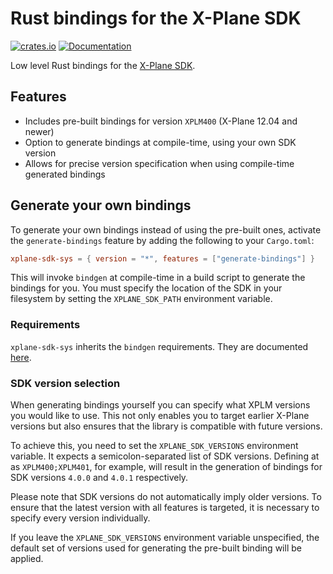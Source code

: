 # Rust bindings for the X-Plane SDK

[![crates.io](https://img.shields.io/crates/v/xplane-sdk-sys)](https://crates.io/crates/xplane-sdk-sys)
[![Documentation](https://img.shields.io/docsrs/xplane-sdk-sys)](https://docs.rs/xplane-sdk-sys/)

Low level Rust bindings for the [X-Plane SDK](https://developer.x-plane.com/sdk/).

## Features

* Includes pre-built bindings for version `XPLM400` (X-Plane 12.04 and newer)
* Option to generate bindings at compile-time, using your own SDK version
* Allows for precise version specification when using compile-time generated bindings

## Generate your own bindings

To generate your own bindings instead of using the pre-built ones, activate the `generate-bindings` feature by adding
the following to your `Cargo.toml`:

```toml
xplane-sdk-sys = { version = "*", features = ["generate-bindings"] }
```

This will invoke `bindgen` at compile-time in a build script to generate the bindings for you. You must specify the
location of the SDK in your filesystem by setting the `XPLANE_SDK_PATH` environment variable.

### Requirements

`xplane-sdk-sys` inherits the `bindgen` requirements. They are
documented [here](https://rust-lang.github.io/rust-bindgen/requirements.html).

### SDK version selection

When generating bindings yourself you can specify what XPLM versions you would like to use. This not only enables you to
target earlier X-Plane versions but also ensures that the library is compatible with future versions.

To achieve this, you need to set the `XPLANE_SDK_VERSIONS` environment variable. It expects a semicolon-separated list
of SDK versions. Defining at as `XPLM400;XPLM401`, for example, will result in the generation of bindings for SDK
versions `4.0.0` and `4.0.1` respectively.

Please note that SDK versions do not automatically imply older versions. To ensure that the latest version with all
features is targeted, it is necessary to specify every version individually.

If you leave the `XPLANE_SDK_VERSIONS` environment variable unspecified, the default set of versions used for generating
the pre-built binding will be applied.